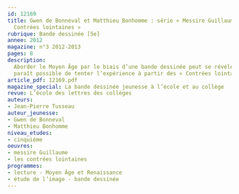 ```yaml
---
id: 12169
title: Gwen de Bonneval et Matthieu Bonhomme : série « Messire Guillaume », « Les
  Contrées lointaines » 
rubrique: Bande dessinée [5e]
annee: 2012
magazine: n°3 2012-2013
pages: 8
description: 
  Aborder le Moyen Âge par le biais d’une bande dessinée peut se révéler une première approche motivante et riche, si l’on accompagne sa lecture de quelques recherches et réflexions. Il
  paraît possible de tenter l’expérience à partir des « Contrées lointaines », premier tome de la série « Messire Guillaume »…
article_pdf: 12169.pdf
magazine_special: La bande dessinée jeunesse à l’école et au collège
revue: L’école des lettres des collèges
auteurs:
- Jean-Pierre Tusseau
auteur_jeunesse:
- Gwen de Bonneval
- Matthieu Bonhomme
niveau_etudes:
- cinquième
oeuvres:
- messire Guillaume
- les contrées lointaines
programmes:
- lecture - Moyen Âge et Renaissance
- étude de l’image - bande dessinée
---
```

